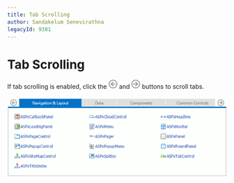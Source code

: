 ```yaml
---
title: Tab Scrolling
author: Sandakelum Senevirathna
legacyId: 9381
---
```

# Tab Scrolling
If tab scrolling is enabled, click the ![ASPxTabControl_LeftScrollButton](../../images/img13297.png) and ![ASPxTabControl_RightScrollButton](../../images/img13298.png) buttons to scroll tabs.

![ASPxTabControl_Scrolling](../../images/img13299.png)